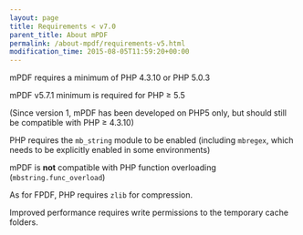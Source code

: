 ```yaml
---
layout: page
title: Requirements < v7.0
parent_title: About mPDF
permalink: /about-mpdf/requirements-v5.html
modification_time: 2015-08-05T11:59:20+00:00
---
```


mPDF requires a minimum of PHP 4.3.10 or PHP 5.0.3

mPDF v5.7.1 minimum is required for PHP &ge; 5.5

(Since version 1, mPDF has been developed on PHP5 only, but should still be compatible with PHP &ge; 4.3.10)

PHP requires the `mb_string` module to be enabled (including `mbregex`, which needs to be explicitly enabled in some environments)

mPDF is **not** compatible with PHP function overloading (`mbstring.func_overload`)

As for FPDF, PHP requires `zlib` for compression.

Improved performance requires write permissions to the temporary cache folders.

